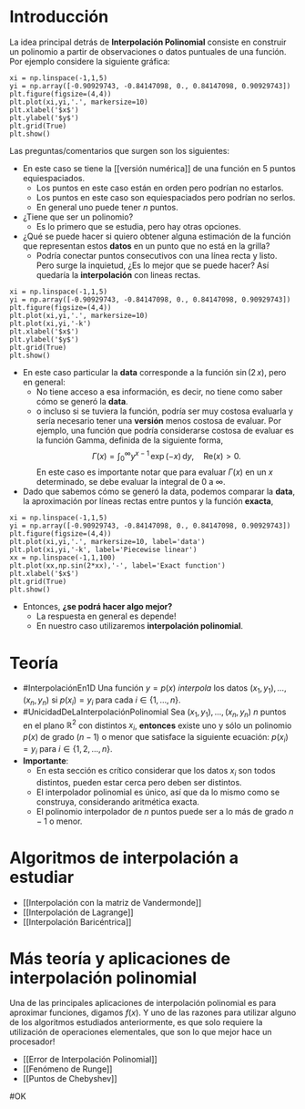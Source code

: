 # Introducción
La idea principal detrás de **Interpolación Polinomial** consiste en construir un polinomio a partir de observaciones o datos puntuales de una función. Por ejemplo considere la siguiente gráfica:
```run-python
xi = np.linspace(-1,1,5)
yi = np.array([-0.90929743, -0.84147098, 0., 0.84147098, 0.90929743])
plt.figure(figsize=(4,4))
plt.plot(xi,yi,'.', markersize=10)
plt.xlabel('$x$')
plt.ylabel('$y$')
plt.grid(True)
plt.show()
```
Las preguntas/comentarios que surgen son los siguientes:
- En este caso se tiene la [[versión numérica]] de una función en 5 puntos equiespaciados.
	- Los puntos en este caso están en orden pero podrían no estarlos.
	- Los puntos en este caso son equiespaciados pero podrían no serlos.
	- En general uno puede tener $n$ puntos.
- ¿Tiene que ser un polinomio?
	- Es lo primero que se estudia, pero hay otras opciones.
- ¿Qué se puede hacer si quiero obtener alguna estimación de la función que representan estos **datos** en un punto que no está en la grilla?
	- Podría conectar puntos consecutivos con una línea recta y listo. Pero surge la inquietud, ¿Es lo mejor que se puede hacer? Así quedaría la **interpolación** con lineas rectas.
```run-python
xi = np.linspace(-1,1,5)
yi = np.array([-0.90929743, -0.84147098, 0., 0.84147098, 0.90929743])
plt.figure(figsize=(4,4))
plt.plot(xi,yi,'.', markersize=10)
plt.plot(xi,yi,'-k')
plt.xlabel('$x$')
plt.ylabel('$y$')
plt.grid(True)
plt.show()
```
- En este caso particular la **data** corresponde a la función $\sin(2\,x)$, pero en general: 
	- No tiene acceso a esa información, es decir, no tiene como saber cómo se generó la **data**.
	- o incluso si se tuviera la función, podría ser muy costosa evaluarla y sería necesario tener una **versión** menos costosa de evaluar. Por ejemplo, una función que podría considerarse costosa de evaluar es la función Gamma, definida de la siguiente forma, $$\Gamma(x)=\displaystyle\int_0^\infty y^{x-1}\,\exp(-x)\,\mathrm{d}y, \quad \mathrm{Re}(x)>0.$$ En este caso es importante notar que para evaluar $\Gamma(x)$ en un $x$ determinado, se debe evaluar la integral de $0$ a $\infty$.
- Dado que sabemos cómo se generó la data, podemos comparar la **data**, la aproximación por líneas rectas entre puntos y la función **exacta**,
```run-python
xi = np.linspace(-1,1,5)
yi = np.array([-0.90929743, -0.84147098, 0., 0.84147098, 0.90929743])
plt.figure(figsize=(4,4))
plt.plot(xi,yi,'.', markersize=10, label='data')
plt.plot(xi,yi,'-k', label='Piecewise linear')
xx = np.linspace(-1,1,100)
plt.plot(xx,np.sin(2*xx),'-', label='Exact function')
plt.xlabel('$x$')
plt.grid(True)
plt.show()
```
- Entonces, **¿se podrá hacer algo mejor?**
	- La respuesta en general es depende!
	- En nuestro caso utilizaremos **interpolación polinomial**.

# Teoría
- #InterpolaciónEn1D Una función $y=p(x)$ _interpola_ los datos $(x_{1},y_{1}),\dots,(x_{n},y_{n})$ si $p(x_{i})=y_{i}$ para cada $i\in\{1,...,n\}$.
- #UnicidadDeLaInterpolaciónPolinomial Sea $(x_{1},y_{1}),...,(x_n,y_n)$ $n$ puntos en el plano $\mathbb{R}^2$ con distintos $x_i$, **entonces** existe uno y sólo un polinomio $p(x)$ de grado $(n-1)$ o menor que satisface la siguiente ecuación: $p(x_{i}) = y_{i}$ para $i\in\{1,2,\dots,n\}$.
- **Importante**: 
	- En esta sección es crítico considerar que los datos $x_i$ son todos distintos, pueden estar cerca pero deben ser distintos.
	- El interpolador polinomial es único, así que da lo mismo como se construya, considerando aritmética exacta.
	- El polinomio interpolador de $n$ puntos puede ser a lo más de grado $n-1$ o menor.
# Algoritmos de interpolación a estudiar

- [[Interpolación con la matriz de Vandermonde]]
- [[Interpolación de Lagrange]]
- [[Interpolación Baricéntrica]]

# Más teoría y aplicaciones de interpolación polinomial

Una de las principales aplicaciones de interpolación polinomial es para aproximar funciones, digamos $f(x)$. Y uno de las razones para utilizar alguno de los algoritmos estudiados anteriormente, es que solo requiere la utilización de operaciones elementales, que son lo que mejor hace un procesador!

- [[Error de Interpolación Polinomial]]
- [[Fenómeno de Runge]]
- [[Puntos de Chebyshev]]

#OK 